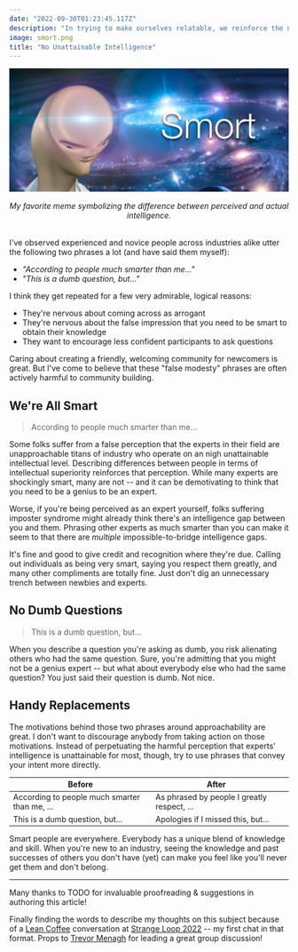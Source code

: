 ```yaml
---
date: "2022-09-30T01:23:45.117Z"
description: "In trying to make ourselves relatable, we reinforce the negative perception of intelligence gaps."
image: smort.png
title: "No Unattainable Intelligence"
---
```


![Meme of distorted head looking stupid over a background of bright galaxies. Caption: "Smort"](./smort.png)

<em style="display:block;margin-bottom:2rem;text-align:center;">
My favorite meme symbolizing the difference between perceived and actual intelligence.
<br />
</em>

I've observed experienced and novice people across industries alike utter the following two phrases a lot (and have said them myself):

-   _"According to people much smarter than me..."_
-   _"This is a dumb question, but..."_

I think they get repeated for a few very admirable, logical reasons:

-   They're nervous about coming across as arrogant
-   They're nervous about the false impression that you need to be smart to obtain their knowledge
-   They want to encourage less confident participants to ask questions

Caring about creating a friendly, welcoming community for newcomers is great.
But I've come to believe that these "false modesty" phrases are often actively harmful to community building.

## We're All Smart

> According to people much smarter than me...

Some folks suffer from a false perception that the experts in their field are unapproachable titans of industry who operate on an nigh unattainable intellectual level.
Describing differences between people in terms of intellectual superiority reinforces that perception.
While many experts are shockingly smart, many are not -- and it can be demotivating to think that you need to be a genius to be an expert.

Worse, if you're being perceived as an expert yourself, folks suffering imposter syndrome might already think there's an intelligence gap between you and them.
Phrasing other experts as much smarter than you can make it seem to that there are _multiple_ impossible-to-bridge intelligence gaps.

It's fine and good to give credit and recognition where they're due.
Calling out individuals as being very smart, saying you respect them greatly, and many other compliments are totally fine.
Just don't dig an unnecessary trench between newbies and experts.

## No Dumb Questions

> This is a dumb question, but...

When you describe a question you're asking as dumb, you risk alienating others who had the same question.
Sure, you're admitting that you might not be a genius expert -- but what about everybody else who had the same question?
You just said their question is dumb.
Not nice.

## Handy Replacements

The motivations behind those two phrases around approachability are great.
I don't want to discourage anybody from taking action on those motivations.
Instead of perpetuating the harmful perception that experts' intelligence is unattainable for most, though, try to use phrases that convey your intent more directly.

| Before                                        | After                                       |     |
| --------------------------------------------- | ------------------------------------------- | --- |
| According to people much smarter than me, ... | As phrased by people I greatly respect, ... |     |
| This is a dumb question, but...               | Apologies if I missed this, but...          |     |

Smart people are everywhere.
Everybody has a unique blend of knowledge and skill.
When you're new to an industry, seeing the knowledge and past successes of others you don't have (yet) can make you feel like you'll never get them and don't belong.

---

Many thanks to TODO for invaluable proofreading & suggestions in authoring this article!

Finally finding the words to describe my thoughts on this subject because of a [Lean Coffee](https://leancoffee.org) conversation at [Strange Loop 2022](https://www.thestrangeloop.com) -- my first chat in that format.
Props to [Trevor Menagh](https://twitter.com/trevmex) for leading a great group discussion!
